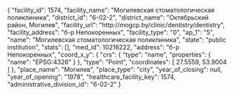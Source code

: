 {
    "facility_id": 1574,
    "facility_name": "Могилевская стоматологическая поликлиника",
    "district_id": "6-02-2",
    "district_name": "Октябрьский район, Могилев",
    "facility_url": "http:\/\/mogcp.by\/clinic\/dentistry\/dentistry",
    "facility_address": "б-р Непокоренных",
    "facility_type": "0",
    "ap_1": "5",
    "name": "Могилевская стоматологическая поликлиника",
    "state": "public institution",
    "stats": [],
    "med_id": 10216222,
    "address": "б-р Непокоренных",
    "coord_x_y": {
        "crs": {
            "type": "name",
            "properties": {
                "name": "EPSG:4326"
            }
        },
        "type": "Point",
        "coordinates": [
            27.5559,
            53.9004
        ]
    },
    "place_name": "Могилев",
    "place_type": "city",
    "year_of_closing": null,
    "year_of_opening": "1978",
    "healthcare_facility_key": 1574,
    "administrative_division_id": "6-02-2"
}